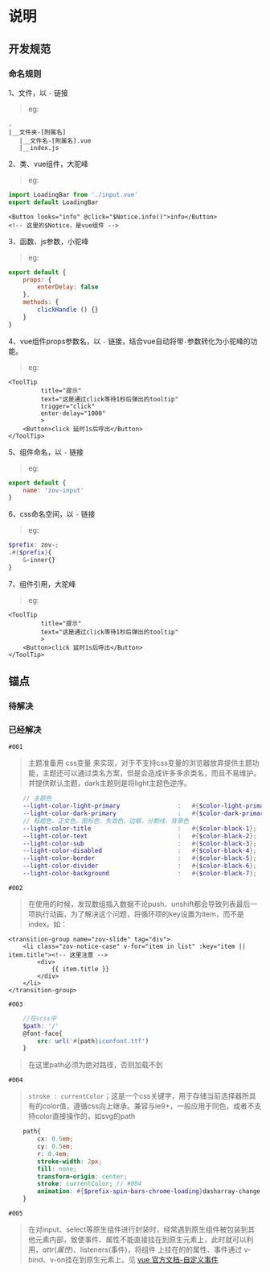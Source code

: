 # 说明
## 开发规范
### 命名规则
1、文件，以 `-` 链接

> eg:

```
.
|__文件夹-[附属名]
   |__文件名-[附属名].vue
   |__index.js
```

2、类、vue组件，大驼峰

> eg:

```javascript
import LoadingBar from './input.vue'
export default LoadingBar
```

```vue
<Button looks="info" @click="$Notice.info()">info</Button> 
<!-- 这里的$Notice，是vue组件 -->
```

3、函数、js参数，小驼峰

> eg:

```javascript
export default {
    props: {
        enterDelay: false
    },
    methods: {
        clickHandle () {}
    }
}
```

4、vue组件props参数名，以 `-` 链接，结合vue自动将带`-`参数转化为小驼峰的功能。

> eg:

```vue
<ToolTip
         title="提示"
         text="这是通过click等待1秒后弹出的tooltip"
         trigger="click"
         enter-delay="1000"
         >
    <Button>click 延时1s后呼出</Button>
</ToolTip>
```

5、组件命名，以 `-` 链接

> eg:

```javascript
export default {
    name: 'zov-input'
}
```

6、css命名空间，以 `-` 链接

> eg:

```scss
$prefix: zov-;
.#{$prefix}{
    &-inner{}
}
```

7、组件引用，大驼峰

> eg:

```vue
<ToolTip
         title="提示"
         text="这是通过click等待1秒后弹出的tooltip"
         >
    <Button>click 延时1s后呼出</Button>
</ToolTip>
```

## 锚点
### 待解决

### 已经解决

`#001`
> 主题准备用 css变量 来实现，对于不支持css变量的浏览器放弃提供主题功能，主题还可以通过类名方案，但是会造成许多多余类名，而且不易维护。
> 并提供默认主题，dark主题则是将light主题色逆序。
```scss
    // 主题色
    --light-color-light-primary                :   #{$color-light-primary};
    --light-color-dark-primary                 :   #{$color-dark-primary};
    // 标题色，正文色，图标色，失效色，边框，分割线，背景色
    --light-color-title                        :   #{$color-black-1};
    --light-color-text                         :   #{$color-black-2};
    --light-color-sub                          :   #{$color-black-3};
    --light-color-disabled                     :   #{$color-black-4};
    --light-color-border                       :   #{$color-black-5};
    --light-color-divider                      :   #{$color-black-6};
    --light-color-background                   :   #{$color-black-7};
```

`#002`
> 在使用<transition-group/>的时候，发现数组插入数据不论push、unshift都会导致列表最后一项执行动画，为了解决这个问题，将循环项的key设置为item，而不是index。如：

```vue
<transition-group name="zov-slide" tag="div">
    <li class="zov-notice-case" v-for="item in list" :key="item || item.title"><!-- 这里注意 -->
        <div>
            {{ item.title }}
        </div>
    </li>
</transition-group>
```

`#003`
```scss
    //在scss中
    $path: '/'
    @font-face{
        src: url('#{path}iconfont.ttf')
    }
```
> 在这里path必须为绝对路径，否则加载不到

`#004`
> `stroke : currentColor`；这是一个css关键字，用于存储当前选择器所具有的color值，遵循css向上继承。兼容与ie9+，一般应用于同色，或者不支持color直接操作的，如svg的path
```scss
    path{
        cx: 0.5em;
        cy: 0.5em;
        r: 0.4em;
        stroke-width: 2px;
        fill: none;
        transform-origin: center;
        stroke: currentColor; // #004
        animation: #{$prefix-spin-bars-chrome-loading}dasharray-change 1.5s linear infinite;
    }
```

`#005`
> 在对input、select等原生组件进行封装时，经常遇到原生组件被包装到其他元素内部，致使事件、属性不能直接挂在到原生元素上，此时就可以利用，$attr(属性)、$listeners(事件)，将组件
上挂在的的属性、事件通过 v-bind、v-on挂在到原生元素上。见 [vue 官方文档-自定义事件](https://cn.vuejs.org/v2/guide/components-custom-events.html#%E8%87%AA%E5%AE%9A%E4%B9%89%E7%BB%84%E4%BB%B6%E7%9A%84-v-model)

